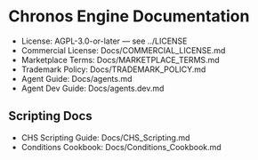 # Chronos Engine Documentation

- License: AGPL-3.0-or-later — see ../LICENSE
- Commercial License: Docs/COMMERCIAL_LICENSE.md
- Marketplace Terms: Docs/MARKETPLACE_TERMS.md
- Trademark Policy: Docs/TRADEMARK_POLICY.md
- Agent Guide: Docs/agents.md
- Agent Dev Guide: Docs/agents.dev.md

## Scripting Docs

- CHS Scripting Guide: Docs/CHS_Scripting.md
- Conditions Cookbook: Docs/Conditions_Cookbook.md
